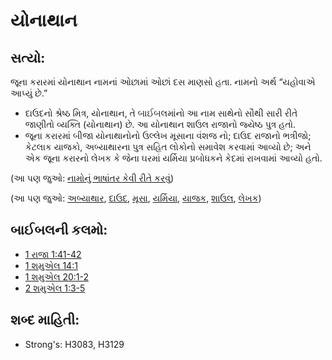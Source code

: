 # યોનાથાન 

## સત્યો: 

જૂના કરારમાં યોનાથાન નામનાં ઓછામાં ઓછાં દસ માણસો હતા.
નામનો અર્થ “યહોવાએ આપ્યું છે.”

* દાઉદનો શ્રેષ્ઠ મિત્ર, યોનાથાન, તે બાઈબલમાંનો આ નામ સાથેનો સૌથી સારી રીતે જાણીતો વ્યક્તિ (યોનાથાન) છે. આ યોનાથાન શાઉલ રાજાનો જ્યેષ્ઠ પુત્ર હતો.
* જૂના કરારમાં બીજા યોનાથાનોનો ઉલ્લેખ મૂસાના વંશજ નો; દાઉદ રાજાનો ભત્રીજો; કેટલાક યાજકો, અબ્યાથારના પુત્ર સહિત લોકોનો સમાવેશ કરવામાં આવ્યો છે; અને એક જૂના કરારનો લેખક કે જેના ઘરમાં યર્મિયા પ્રબોધકને કેદમાં રાખવામાં આવ્યો હતો.

(આ પણ જુઓ: [નામોનું ભાષાંતર કેવી રીતે કરવું](rc://gu/ta/man/translate/translate-names))

(આ પણ જુઓ: [અબ્યાથાર](../names/abiathar.md), [દાઉદ](../names/david.md), [મૂસા](../names/moses.md), [યર્મિયા](../names/jeremiah.md), [યાજક](../kt/priest.md), [શાઉલ](../names/saul.md), [લેખક](../kt/scribe.md))

## બાઈબલની કલમો: 

* [1 રાજા 1:41-42](rc://gu/tn/help/1ki/01/41)
* [1 શમુએલ 14:1](rc://gu/tn/help/1sa/14/01)
* [1 શમુએલ 20:1-2](rc://gu/tn/help/1sa/20/01)
* [2 શમુએલ 1:3-5](rc://gu/tn/help/2sa/01/03)

## શબ્દ માહિતી: 

* Strong's: H3083, H3129
